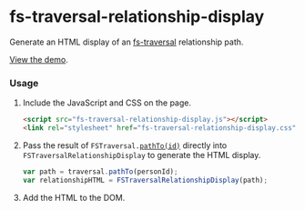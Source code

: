 # fs-traversal-relationship-display

Generate an HTML display of an [fs-traversal](https://github.com/genealogysystems/fs-traversal) relationship path.

[View the demo](http://genealogysystems.github.io/fs-traversal-relationship-display/).

### Usage

1. Include the JavaScript and CSS on the page.

    ```html
    <script src="fs-traversal-relationship-display.js"></script>
    <link rel="stylesheet" href="fs-traversal-relationship-display.css">
    ```

2. Pass the result of `FSTraversal.`[`pathTo(id)`](https://github.com/genealogysystems/fs-traversal#pathtoid) directly into `FSTraversalRelationshipDisplay` to generate the HTML display.

    ```javascript
    var path = traversal.pathTo(personId);
    var relationshipHTML = FSTraversalRelationshipDisplay(path);
    ```
3. Add the HTML to the DOM.
